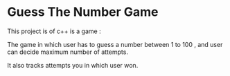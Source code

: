 # Guess The Number Game
 This project is of c++ is a game : 
 
 The game in which user has to guess a number between 1 to 100 , and user can decide maximum number of attempts.

 It also tracks attempts you in which user won.
